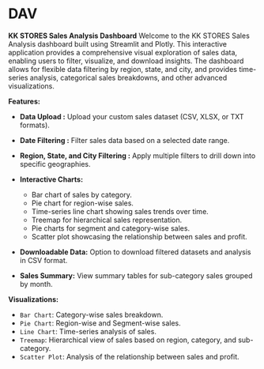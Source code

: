 # DAV


**KK STORES Sales Analysis Dashboard**
Welcome to the KK STORES Sales Analysis dashboard built using Streamlit and Plotly. This interactive application provides a comprehensive visual exploration of sales data, enabling users to filter, visualize, and download insights. The dashboard allows for flexible data filtering by region, state, and city, and provides time-series analysis, categorical sales breakdowns, and other advanced visualizations.


**Features:**
- **Data Upload :** Upload your custom sales dataset (CSV, XLSX, or TXT formats).

- **Date Filtering :** Filter sales data based on a selected date range.

- **Region, State, and City Filtering :** Apply multiple filters to drill down into specific geographies.

- **Interactive Charts:**
  - Bar chart of sales by category.
  - Pie chart for region-wise sales.
  - Time-series line chart showing sales trends over time.
  - Treemap for hierarchical sales representation.
  - Pie charts for segment and category-wise sales.
  - Scatter plot showcasing the relationship between sales and profit.
    
- **Downloadable Data:** Option to download filtered datasets and analysis in CSV format.
- **Sales Summary:** View summary tables for sub-category sales grouped by month.

  
**Visualizations:**
- `Bar Chart`: Category-wise sales breakdown.
- `Pie Chart`: Region-wise and Segment-wise sales.
- `Line Chart`: Time-series analysis of sales.
- `Treemap`: Hierarchical view of sales based on region, category, and sub-category.
- `Scatter Plot`: Analysis of the relationship between sales and profit.
